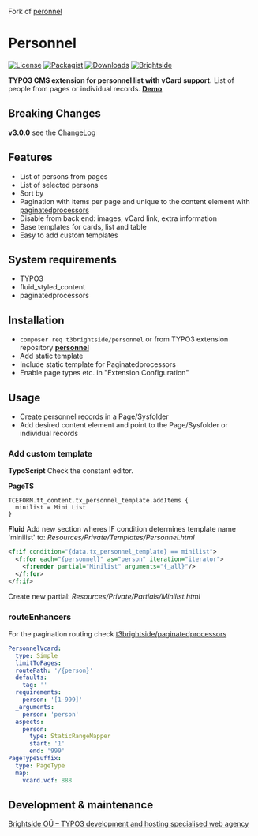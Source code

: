 Fork of [peronnel](https://github.com/t3brightside/personnel)

# Personnel
[![License](https://poser.pugx.org/t3brightside/personnel/license)](LICENSE.txt)
[![Packagist](https://img.shields.io/packagist/v/t3brightside/personnel.svg?style=flat)](https://packagist.org/packages/t3brightside/personnel)
[![Downloads](https://poser.pugx.org/t3brightside/personnel/downloads)](https://packagist.org/packages/t3brightside/personnel)
[![Brightside](https://img.shields.io/badge/by-t3brightside.com-orange.svg?style=flat)](https://t3brightside.com)

**TYPO3 CMS extension for personnel list with vCard support.**
List of people from pages or individual records.
**[Demo](https://microtemplate.t3brightside.com/)**

## Breaking Changes
**v3.0.0** see the [ChangeLog](ChangeLog)

## Features
- List of persons from pages
- List of selected persons
- Sort by
- Pagination with items per page and unique to the content element with [paginatedprocessors](https://github.com/t3brightside/paginatedprocessors)
- Disable from back end: images, vCard link, extra information
- Base templates for cards, list and table
- Easy to add custom templates

## System requirements
- TYPO3
- fluid_styled_content
- paginatedprocessors

## Installation
- `composer req t3brightside/personnel` or from TYPO3 extension repository **[personnel](https://extensions.typo3.org/extension/personnel/)**
- Add static template
- Include static template for Paginatedprocessors
- Enable page types etc. in "Extension Configuration"

## Usage
- Create personnel records in a Page/Sysfolder
- Add desired content element and point to the Page/Sysfolder or individual records

### Add custom template
**TypoScript**
Check the constant editor.

**PageTS**
```
TCEFORM.tt_content.tx_personnel_template.addItems {
  minilist = Mini List
}
```

**Fluid**
Add new section wheres IF condition determines template name 'minilist' to: _Resources/Private/Templates/Personnel.html_
```xml
<f:if condition="{data.tx_personnel_template} == minilist">
  <f:for each="{personnel}" as="person" iteration="iterator">
    <f:render partial="Minilist" arguments="{_all}"/>
  </f:for>
</f:if>
```
Create new partial: _Resources/Private/Partials/Minilist.html_

### routeEnhancers
For the pagination routing check [t3brightside/paginatedprocessors](https://github.com/t3brightside/paginatedprocessors#readme)
```yaml
PersonnelVcard:
  type: Simple
  limitToPages:
  routePath: '/{person}'
  defaults:
    tag: ''
  requirements:
    person: '[1-999]'
  _arguments:
    person: 'person'
  aspects:
    person:
      type: StaticRangeMapper
      start: '1'
      end: '999'
PageTypeSuffix:
  type: PageType
  map:
    vcard.vcf: 888
```

## Development & maintenance
[Brightside OÜ – TYPO3 development and hosting specialised web agency](https://t3brightside.com/)
